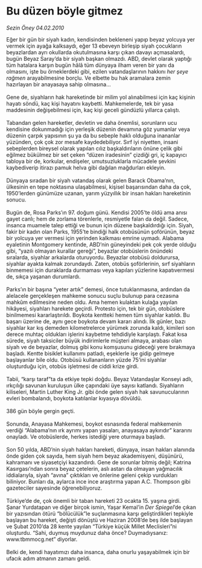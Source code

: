 # Bu düzen böyle gitmez

*Sezin Öney 04.02.2010*

<div class="taraf_structure_2col_1zq">
<div class="margen_n">



 <p>Eğer bir gün bir siyah kadın, kendisinden bekleneni yapıp beyaz yolcuya yer vermek için ayağa kalksaydı, eğer 13 ebeveyn birleşip siyah çocukların beyazlardan ayrı okullarda okutulmasına karşı çıkan davayı açmasalardı, bugün Beyaz Saray’da bir siyah başkan olmazdı. ABD, devlet olarak yaptığı tüm hatalara karşın bugün hâlâ tüm dünyaya ilham veren bir yanı da olmasını, işte bu örneklerdeki gibi, ezilen vatandaşlarının hakkını <i>her şeye rağmen</i> arayabilmesine borçlu. Ve elbette bu hak aramalara zemin hazırlayan bir anayasaya sahip olmasına... <br/><br/>Gene de, siyahların hak hareketinde bir milim yol alınabilmesi için kaç kişinin hayatı söndü, kaç kişi hayatını kaybetti. Mahkemelerde, tek bir yasa maddesinin değişebilmesi için, kaç kişi geceli gündüzlü yıllarca çalıştı. <br/><br/>Tabandan gelen hareketler, devletin ve daha önemlisi, sorunların ucu kendisine dokunmadığı için yerleşik düzenin devamına göz yumanlar veya düzenin çarpık yapısının şu ya da bu sebeple haklı olduğuna inananlar yüzünden, çok çok zor mesafe kaydedebiliyor. Sırf iyi niyetten, insani sebeplerden bireysel olarak yapılan cılız başkaldırıların önüne çelik gibi eğilmez bükülmez bir set çeken “düzen iradesinin” çizdiği gri, iç kapayıcı tabloya bir de, korkular, endişeler, umutsuzluklarla mücadele şevkini kaybediverip itirazı pamuk helva gibi dağılan mağdurları ekleyin. <br/><br/>Dünyaya sıradan bir siyah vatandaş olarak gelen Barack Obama’nın, ülkesinin en tepe noktasına ulaşabilmesi, kişisel başarısından daha da çok, 1950’lerden günümüze uzanan, yarım yüzyıllık bir insan hakları hareketinin sonucu. <br/><br/>Bugün de, Rosa Parks’ın 97. doğum günü. Kendisi 2005’te öldü ama anısı gayet canlı; hem de zorlama törenlerle, resmiyetle falan da değil. Sadece, insanca muamele talep ettiği ve bunun için düzene başkaldırdığı için. Siyah, fakir bir kadın olan Parks, 1955’te bindiği halk otobüsünün şoförünün, beyaz bir yolcuya yer vermesi için yerinden kalkması emrine uymadı. Alabama eyaletinin Montgomery kentinde, ABD’nin güneyindeki pek çok yerde olduğu gibi, “yazılı olmayan kurallar gereği”, beyazlar otobüslerin önündeki sıralarda, siyahlar arkalarda oturuyordu. Beyazlar otobüsü doldurursa, siyahlar ayakta kalmak zorundaydı. Zaten, otobüs şoförlerinin, sırf siyahların binmemesi için duraklarda durmaması veya kapıları yüzlerine kapatıvermesi de, sıkça yaşanan durumlardı. <br/><br/>Parks’ın bir başına “yeter artık” demesi, önce tutuklanmasına, ardından da alelacele gerçekleşen mahkeme sonucu suçlu bulunup para cezasına mahkûm edilmesine neden oldu. Ama hemen kulaktan kulağa yayılan hikâyesi, siyahları harekete geçirdi. Protesto için, tek bir gün, otobüslere binilmemesi kararlaştırıldı. Boykota kentteki hemen tüm siyahlar katıldı. Bu başarı üzerine de, aynı gece boykota devam kararı alındı. İlk günler, bazı siyahlar kar kış demeden kilometrelerce yürümek zorunda kaldı, kimileri son derece muhtaç oldukları işlerini kaybetme tehdidiyle karşılaştı. Fakat kısa sürede, siyah taksiciler büyük indirimlerle müşteri almaya, arabası olan siyah ve de beyazlar, dolmuş gibi konu komşusunu gideceği yere bırakmaya başladı. Kentte bisiklet kullanımı patladı, eşeklerle işe gidip gelmeye başlayanlar bile oldu. Otobüsü kullananların yüzde 75’ini siyahlar oluşturduğu için, otobüs işletmesi de ciddi krize girdi. <br/><br/>Tabii, “karşı taraf”ta da etkiye tepki doğdu. Beyaz Vatandaşlar Konseyi adlı, ırkçılığı savunan kuruluşun ülke çapındaki üye sayısı katlandı. Siyahların kiliseleri, Martin Luther King Jr. gibi önde gelen siyah hak savunucularının evleri bombalandı, boykota katılanlar kıyasıya dövüldü. <br/><br/>386 gün böyle gergin geçti. <br/><br/>Sonunda, Anayasa Mahkemesi, boykot esnasında federal mahkemenin verdiği “Alabama’nın ırk ayrımı yapan yasaları, anayasaya aykırıdır” kararını onayladı. Ve otobüslerde, herkes istediği yere oturmaya başladı. <br/><br/>Son 50 yılda, ABD’nin siyah hakları hareketi, dünyaya, insan hakları alanında önde giden çok sayıda, hem siyah hem beyaz akademisyeni, düşünürü, kahramanı ve siyasetçiyi kazandırdı. Gene de sorunlar bitmiş değil; Katrina Kasırgası’ndan sonra beyaz çetelerin, aslı astarı da olmayan yağmacılık iddialarıyla, siyah “avına” çıktıkları ve önlerine geleni çekip vurdukları biliniyor. Bunları da, aylarca ince ince araştırma yapan A.C. Thompson gibi gazeteciler sayesinde öğrenebiliyoruz. <br/><br/>Türkiye’de de, çok önemli bir taban hareketi 23 ocakta 15. yaşına girdi. Şanar Yurdatapan ve diğer birçok ismin, Yaşar Kemal’in <i>Der Spiegel</i>’de çıkan bir yazısından ötürü “bölücülük”le suçlanmasına karşı geliştirdikleri tepkiyle başlayan bu hareket, değişti dönüştü ve Haziran 2008’de beş ilde başlayan ve Şubat 2010’da 28 kente yayılan “Türkiye küçük Millet Meclisleri”ni oluşturdu. “Sahi, duymuş muydunuz daha önce? Duymadıysanız: www.tbmmocg.net” diyorlar. <br/><br/>Belki de, kendi hayatımızı daha insanca, daha onurlu yaşayabilmek için bir ufacık adım atmanın zamanı geldi.</p>
<br/>
<br/>
<br/>



<br/>


<div id="taraf_not">
</div>

</div>


</div>
